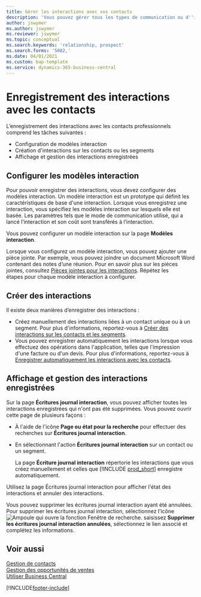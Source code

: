 ```yaml
---
title: Gérer les interactions avec vos contacts
description: 'Vous pouvez gérer tous les types de communication ou d''interactions entre votre compagnie et vos contacts. Par exemple, une communication par lettre, par téléphone, lors de réunions, etc.'
author: jswymer
ms.author: jswymer
ms.reviewer: jswymer
ms.topic: conceptual
ms.search.keywords: 'relationship, prospect'
ms.search.forms: '5082,'
ms.date: 04/01/2021
ms.custom: bap-template
ms.service: dynamics-365-business-central
---
```

# Enregistrement des interactions avec les contacts

L’enregistrement des interactions avec les contacts professionnels comprend les tâches suivantes :

* Configuration de modèles interaction  
* Création d'interactions sur les contacts ou les segments  
* Affichage et gestion des interactions enregistrées  

## Configurer les modèles interaction

Pour pouvoir enregistrer des interactions, vous devez configurer des modèles interaction. Un modèle interaction est un prototype qui définit les caractéristiques de base d'une interaction. Lorsque vous enregistrez une interaction, vous spécifiez les modèles interaction sur lesquels elle est basée. Les paramètres tels que le mode de communication utilisé, qui a lancé l’interaction et son coût sont transférés à l’interaction.

Vous pouvez configurer un modèle interaction sur la page **Modèles interaction**.

Lorsque vous configurez un modèle interaction, vous pouvez ajouter une pièce jointe. Par exemple, vous pouvez joindre un document Microsoft Word contenant des notes d’une réunion. Pour en savoir plus sur les pièces jointes, consultez [Pièces jointes pour les interactions](marketing-interaction-attachments.md). Répétez les étapes pour chaque modèle interaction à configurer.  

## Créer des interactions

Il existe deux manières d’enregistrer des interactions :

* Créez manuellement des interactions liées à un contact unique ou à un segment. Pour plus d'informations, reportez-vous à [Créer des interactions sur les contacts et les segments](marketing-how-create-interactions.md).  
* Vous pouvez enregistrer automatiquement les interactions lorsque vous effectuez des opérations dans l'application, telles que l'impression d'une facture ou d'un devis. Pour plus d'informations, reportez-vous à [Enregistrer automatiquement les interactions avec les contacts](marketing-auto-record-interactions.md).

## Affichage et gestion des interactions enregistrées

Sur la page **Écritures journal interaction**, vous pouvez afficher toutes les interactions enregistrées qui n'ont pas été supprimées. Vous pouvez ouvrir cette page de plusieurs façons :

* À l'aide de l'icône **Page ou état pour la recherche** pour effectuer des recherches sur **Écritures journal interaction**.
* En sélectionnant l'action **Écritures journal interaction** sur un contact ou un segment.

  La page **Écriture journal interaction** répertorie les interactions que vous créez manuellement et celles que [!INCLUDE [prod_short](includes/prod_short.md)] enregistre automatiquement.

Utilisez la page Écritures journal interaction pour afficher l'état des interactions et annuler des interactions.

Vous pouvez supprimer les écritures journal interaction ayant été annulées. Pour supprimer les écritures journal interaction, sélectionnez l’icône ![Ampoule qui ouvre la fonction Fenêtre de recherche.](media/ui-search/search_small.png "Dites-moi ce que vous voulez faire") saisissez **Supprimer les écritures journal interaction annulées**, sélectionnez le lien associé et complétez les informations.

## Voir aussi

[Gestion de contacts](marketing-contacts.md)  
[Gestion des opportunités de ventes](marketing-manage-sales-opportunities.md)  
[Utiliser Business Central](ui-work-product.md)  


[!INCLUDE[footer-include](includes/footer-banner.md)]
